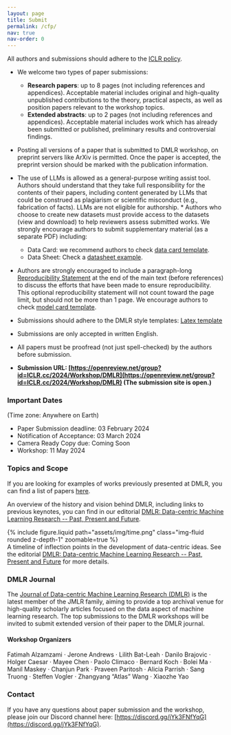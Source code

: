 ```yaml
---
layout: page
title: Submit
permalink: /cfp/
nav: true
nav-order: 0
---
```


All authors and submissions should adhere to the [ICLR policy](https://www.iclr.cc/Conferences/2024/AuthorGuide).

* We welcome two types of paper submissions:
  * **Research papers**: up to 8 pages (not including references and appendices). Acceptable material includes original and high-quality unpublished contributions to the theory, practical aspects, as well as position papers relevant to the workshop topics.
  * **Extended abstracts**: up to 2 pages (not including references and appendices). Acceptable material includes work which has already been submitted or published, preliminary results and controversial findings.
* Posting all versions of a paper that is submitted to DMLR workshop, on preprint servers like ArXiv is permitted. Once the paper is accepted, the preprint version should be marked with the publication information.
* The use of LLMs is allowed as a general-purpose writing assist tool. Authors should understand that they take full responsibility for the contents of their papers, including content generated by LLMs that could be construed as plagiarism or scientific misconduct (e.g., fabrication of facts). LLMs are not eligible for authorship.
​* ​Authors who choose to create new datasets must provide access to the datasets (view and download) to help reviewers assess submitted works. We strongly encourage authors to submit supplementary material (as a separate PDF) including:
  * Data Card: we recommend authors to check [data card template](https://sites.research.google/datacardsplaybook/).
  * Data Sheet: Check a [datasheet example](https://arxiv.org/abs/1803.09010).
* Authors are strongly encouraged to include a paragraph-long [Reproducibility Statement](https://www.iclr.cc/Conferences/2024/AuthorGuide) at the end of the main text (before references) to discuss the efforts that have been made to ensure reproducibility. This optional reproducibility statement will not count toward the page limit, but should not be more than 1 page. We encourage authors to check [model card template](https://arxiv.org/abs/1810.03993).
* Submissions should adhere to the DMLR style templates: [Latex template](https://github.com/JmlrOrg/dmlr-style-file)
* Submissions are only accepted in written English.
* All papers must be proofread (not just spell-checked) by the authors before submission.

* **Submission URL: [https://openreview.net/group?id=ICLR.cc/2024/Workshop/DMLR](https://openreview.net/group?id=ICLR.cc/2024/Workshop/DMLR) (The submission site is open.)**

### Important Dates

(Time zone: Anywhere on Earth) 
* Paper Submission deadline: 03 February 2024
* Notification of Acceptance: 03 March 2024
* Camera Ready Copy due: Coming Soon
* Workshop: 11 May 2024

### Topics and Scope
If you are looking for examples of works previously presented at DMLR, you can find a list of papers [here](https://dmlr.ai/23/accepted/).

An overview of the history and vision behind DMLR, including links to previous keynotes, you can find in our editorial [DMLR: Data-centric Machine Learning Research -- Past, Present and Future](https://arxiv.org/abs/2311.13028).

<div class="row mt-3">
    <div class="col-sm mt-3 mt-md-0">
        {% include figure.liquid path="assets/img/time.png" class="img-fluid rounded z-depth-1" zoomable=true %}
    </div>
</div>
<div class="caption">
    A timeline of inflection points in the development of data-centric ideas. See the editorial <a href="https://arxiv.org/abs/2311.13028">DMLR: Data-centric Machine Learning Research -- Past, Present and Future</a> for more details.
</div>

### DMLR Journal
The [Journal of Data-centric Machine Learning Research (DMLR)](https://data.mlr.press/) is the latest member of the JMLR family, aiming to provide a top archival venue for high-quality scholarly articles focused on the data aspect of machine learning research. The top submissions to the DMLR workshops will be invited to submit extended version of their paper to the DMLR journal.


#### Workshop Organizers
Fatimah Alzamzami · Jerone Andrews · Lilith Bat-Leah · Danilo Brajovic · Holger Caesar · Mayee Chen · Paolo Climaco · Bernard Koch · Bolei Ma · Manil Maskey · Chanjun Park · Praveen Paritosh · Alicia Parrish · Sang Truong · Steffen Vogler · Zhangyang “Atlas” Wang · Xiaozhe Yao

### Contact
If you have any questions about paper submission and the workshop, please join our Discord channel here: [https://discord.gg/jYk3FNfYqG](https://discord.gg/jYk3FNfYqG).

